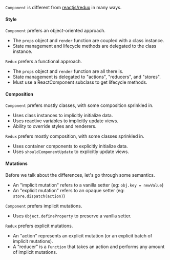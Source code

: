 
`Component` is different from [reactjs/redux](https://github.com/reactjs/redux) in many ways.

#### Style

`Component` prefers an object-oriented approach.
- The `props` object and `render` function are coupled with a class instance.
- State management and lifecycle methods are delegated to the class instance.

`Redux` prefers a functional approach.
- The `props` object and `render` function are all there is.
- State management is delegated to "actions", "reducers", and "stores".
- Must use a ReactComponent subclass to get lifecycle methods.

#### Composition

`Component` prefers mostly classes, with some composition sprinkled in.
- Uses class instances to implicitly initialize data.
- Uses reactive variables to implicitly update views.
- Ability to override styles and renderers.

`Redux` prefers mostly composition, with some classes sprinkled in.
- Uses container components to explicitly initialize data.
- Uses `shouldComponentUpdate` to explicitly update views.

#### Mutations

Before we talk about the differences, let's go through some semantics.
- An "implicit mutation" refers to a vanilla setter (eg: `obj.key = newValue`)
- An "explicit mutation" refers to an opaque setter (eg: `store.dispatch(action)`)

`Component` prefers implicit mutations.
- Uses `Object.defineProperty` to preserve a vanilla setter.

`Redux` prefers explicit mutations.
- An "action" represents an explicit mutation (or an explicit batch of implicit mutations).
- A "reducer" is a `Function` that takes an action and performs any amount of implicit mutations.
